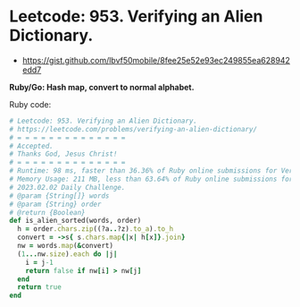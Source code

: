 # Leetcode: 953. Verifying an Alien Dictionary.

- https://gist.github.com/lbvf50mobile/8fee25e52e93ec249855ea628942edd7

**Ruby/Go: Hash map, convert to normal alphabet.**

Ruby code:
```Ruby
# Leetcode: 953. Verifying an Alien Dictionary.
# https://leetcode.com/problems/verifying-an-alien-dictionary/
# = = = = = = = = = = = = = =
# Accepted.
# Thanks God, Jesus Christ!
# = = = = = = = = = = = = = =
# Runtime: 98 ms, faster than 36.36% of Ruby online submissions for Verifying an Alien Dictionary.
# Memory Usage: 211 MB, less than 63.64% of Ruby online submissions for Verifying an Alien Dictionary.
# 2023.02.02 Daily Challenge.
# @param {String[]} words
# @param {String} order
# @return {Boolean}
def is_alien_sorted(words, order)
  h = order.chars.zip((?a..?z).to_a).to_h
  convert = ->s{ s.chars.map{|x| h[x]}.join}
  nw = words.map(&convert)
  (1...nw.size).each do |j|
    i = j-1
    return false if nw[i] > nw[j]
  end
  return true
end
```
